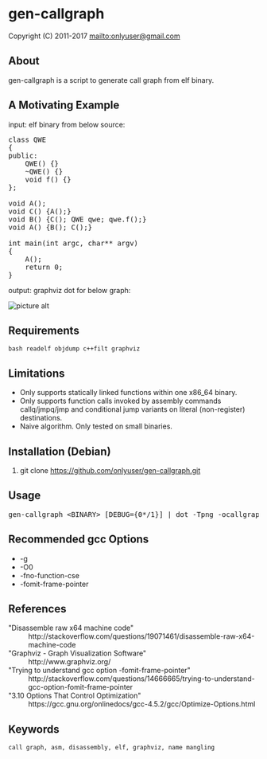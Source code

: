 gen-callgraph
=============

Copyright (C) 2011-2017 <mailto:onlyuser@gmail.com>

About
-----

gen-callgraph is a script to generate call graph from elf binary.

A Motivating Example
--------------------

input: elf binary from below source:
<pre>
class QWE
{
public:
    QWE() {}
    ~QWE() {}
    void f() {}
};

void A();
void C() {A();}
void B() {C(); QWE qwe; qwe.f();}
void A() {B(); C();}

int main(int argc, char** argv)
{
    A();
    return 0;
}
</pre>

output: graphviz dot for below graph:

![picture alt](https://sites.google.com/site/onlyuser/files/gen-callgraph.png "gen-callgraph")

Requirements
------------

    bash readelf objdump c++filt graphviz

Limitations
-----------

<ul>
    <li>Only supports statically linked functions within one x86_64 binary.</li>
    <li>Only supports function calls invoked by assembly commands callq/jmpq/jmp and conditional jump variants on literal (non-register) destinations.</li>
    <li>Naive algorithm. Only tested on small binaries.</li>
</ul>

Installation (Debian)
---------------------

1. git clone https://github.com/onlyuser/gen-callgraph.git

Usage
-----

<pre>
gen-callgraph &lt;BINARY&gt; [DEBUG={0*/1}] | dot -Tpng -ocallgraph.png
</pre>

Recommended gcc Options
-----------------------

<ul>
    <li>-g</li>
    <li>-O0</li>
    <li>-fno-function-cse</li>
    <li>-fomit-frame-pointer</li>
</ul>

References
----------

<dl>
    <dt>"Disassemble raw x64 machine code"</dt>
    <dd>http://stackoverflow.com/questions/19071461/disassemble-raw-x64-machine-code</dd>
    <dt>"Graphviz - Graph Visualization Software"</dt>
    <dd>http://www.graphviz.org/</dd>
    <dt>"Trying to understand gcc option -fomit-frame-pointer"</dt>
    <dd>http://stackoverflow.com/questions/14666665/trying-to-understand-gcc-option-fomit-frame-pointer</dd>
    <dt>"3.10 Options That Control Optimization"</dt>
    <dd>https://gcc.gnu.org/onlinedocs/gcc-4.5.2/gcc/Optimize-Options.html</dd>
</dl>

Keywords
--------

    call graph, asm, disassembly, elf, graphviz, name mangling

